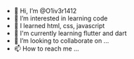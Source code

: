 - 👋 Hi, I’m @O1iv3r1412
- 👀 I’m interested in learning code
- 🌱 I learned html, css, javascript
- 🌱 I'm currently learning flutter and dart
- 💞️ I’m looking to collaborate on ...
- 📫 How to reach me ...

<!---
O1iv3r1412/O1iv3r1412 is a ✨ special ✨ repository because its `README.md` (this file) appears on your GitHub profile.
You can click the Preview link to take a look at your changes.
--->
